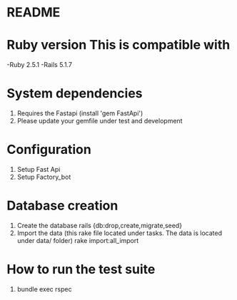 # README

# Ruby version This is compatible with 
  -Ruby 2.5.1 
  -Rails 5.1.7

# System dependencies 
  1. Requires the Fastapi (install 'gem FastApi')
  2. Please update your gemfile under test and development

# Configuration 
  1. Setup Fast Api 
  2. Setup Factory_bot

# Database creation 
1. Create the database 
rails {db:drop,create,migrate,seed} 
2. Import the data 
(this rake file located under tasks.  The data is located under data/ folder)
rake import:all_import   

# How to run the test suite 
1. bundle exec rspec


